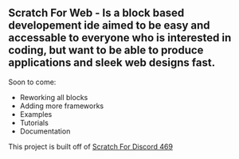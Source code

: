 ## Scratch For Web - Is a block based developement ide aimed to be easy and accessable to everyone who is interested in coding, but want to be able to produce applications and sleek web designs fast.


Soon to come:
- Reworking all blocks
- Adding more frameworks
- Examples
- Tutorials
- Documentation

This project is built off of [Scratch For Discord 469](https://deploy-preview-469--scratch-for-discord.netlify.app/)

[//]: # (ok this is a lot better)
